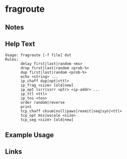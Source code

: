 # fragroute

Notes
-------

Help Text
-------
```
Usage: fragroute [-f file] dst
Rules:
       delay first|last|random <ms>
       drop first|last|random <prob-%>
       dup first|last|random <prob-%>
       echo <string> ...
       ip_chaff dup|opt|<ttl>
       ip_frag <size> [old|new]
       ip_opt lsrr|ssrr <ptr> <ip-addr> ...
       ip_ttl <ttl>
       ip_tos <tos>
       order random|reverse
       print
       tcp_chaff cksum|null|paws|rexmit|seq|syn|<ttl>
       tcp_opt mss|wscale <size>
       tcp_seg <size> [old|new]
```

Example Usage
-------

Links
-------
